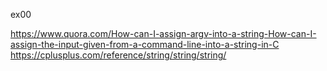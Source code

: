 ex00

https://www.quora.com/How-can-I-assign-argv-into-a-string-How-can-I-assign-the-input-given-from-a-command-line-into-a-string-in-C
https://cplusplus.com/reference/string/string/string/